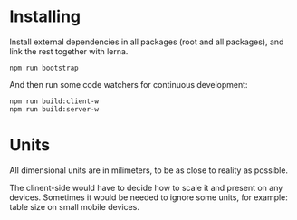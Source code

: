 # Installing

Install external dependencies in all packages (root and all packages), and link the rest together with lerna.

```
npm run bootstrap
```

And then run some code watchers for continuous development:

```
npm run build:client-w
npm run build:server-w
```

# Units

All dimensional units are in milimeters, to be as close to reality as possible.

The clinent-side would have to decide how to scale it and present on any devices. Sometimes it would be needed to ignore some units, for example: table size on small mobile devices.
